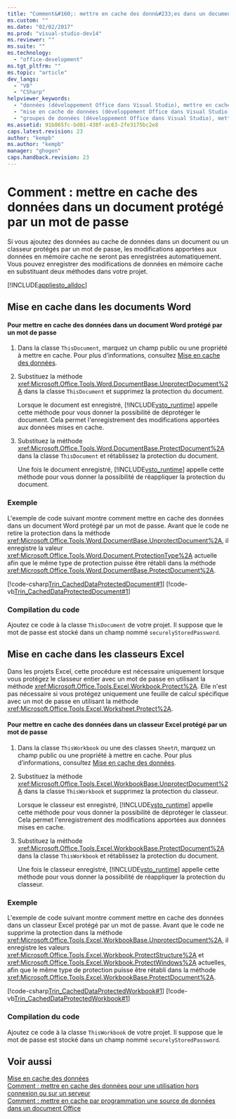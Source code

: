 ```yaml
---
title: "Comment&#160;: mettre en cache des donn&#233;es dans un document prot&#233;g&#233; par un mot de passe"
ms.custom: ""
ms.date: "02/02/2017"
ms.prod: "visual-studio-dev14"
ms.reviewer: ""
ms.suite: ""
ms.technology: 
  - "office-development"
ms.tgt_pltfrm: ""
ms.topic: "article"
dev_langs: 
  - "VB"
  - "CSharp"
helpviewer_keywords: 
  - "données (développement Office dans Visual Studio), mettre en cache"
  - "mise en cache de données (développement Office dans Visual Studio), documents protégés"
  - "groupes de données (développement Office dans Visual Studio), mettre en cache"
ms.assetid: 91b865fc-bd01-438f-ac63-2fe3175bc2e8
caps.latest.revision: 23
author: "kempb"
ms.author: "kempb"
manager: "ghogen"
caps.handback.revision: 23
---
```

# Comment&#160;: mettre en cache des donn&#233;es dans un document prot&#233;g&#233; par un mot de passe
  Si vous ajoutez des données au cache de données dans un document ou un classeur protégés par un mot de passe, les modifications apportées aux données en mémoire cache ne seront pas enregistrées automatiquement.  Vous pouvez enregistrer des modifications de données en mémoire cache en substituant deux méthodes dans votre projet.  
  
 [!INCLUDE[appliesto_alldoc](../vsto/includes/appliesto-alldoc-md.md)]  
  
## Mise en cache dans les documents Word  
  
#### Pour mettre en cache des données dans un document Word protégé par un mot de passe  
  
1.  Dans la classe `ThisDocument`, marquez un champ public ou une propriété à mettre en cache.  Pour plus d’informations, consultez [Mise en cache des données](../vsto/caching-data.md).  
  
2.  Substituez la méthode <xref:Microsoft.Office.Tools.Word.DocumentBase.UnprotectDocument%2A> dans la classe `ThisDocument` et supprimez la protection du document.  
  
     Lorsque le document est enregistré, [!INCLUDE[vsto_runtime](../vsto/includes/vsto-runtime-md.md)] appelle cette méthode pour vous donner la possibilité de déprotéger le document.  Cela permet l'enregistrement des modifications apportées aux données mises en cache.  
  
3.  Substituez la méthode <xref:Microsoft.Office.Tools.Word.DocumentBase.ProtectDocument%2A> dans la classe `ThisDocument` et rétablissez la protection du document.  
  
     Une fois le document enregistré, [!INCLUDE[vsto_runtime](../vsto/includes/vsto-runtime-md.md)] appelle cette méthode pour vous donner la possibilité de réappliquer la protection du document.  
  
### Exemple  
 L'exemple de code suivant montre comment mettre en cache des données dans un document Word protégé par un mot de passe.  Avant que le code ne retire la protection dans la méthode <xref:Microsoft.Office.Tools.Word.DocumentBase.UnprotectDocument%2A>, il enregistre la valeur <xref:Microsoft.Office.Tools.Word.Document.ProtectionType%2A> actuelle afin que le même type de protection puisse être rétabli dans la méthode <xref:Microsoft.Office.Tools.Word.DocumentBase.ProtectDocument%2A>.  
  
 [!code-csharp[Trin_CachedDataProtectedDocument#1](../snippets/csharp/VS_Snippets_OfficeSP/Trin_CachedDataProtectedDocument/CS/ThisDocument.cs#1)]
 [!code-vb[Trin_CachedDataProtectedDocument#1](../snippets/visualbasic/VS_Snippets_OfficeSP/Trin_CachedDataProtectedDocument/VB/ThisDocument.vb#1)]  
  
### Compilation du code  
 Ajoutez ce code à la classe `ThisDocument` de votre projet.  Il suppose que le mot de passe est stocké dans un champ nommé `securelyStoredPassword`.  
  
## Mise en cache dans les classeurs Excel  
 Dans les projets Excel, cette procédure est nécessaire uniquement lorsque vous protégez le classeur entier avec un mot de passe en utilisant la méthode <xref:Microsoft.Office.Tools.Excel.Workbook.Protect%2A>.  Elle n'est pas nécessaire si vous protégez uniquement une feuille de calcul spécifique avec un mot de passe en utilisant la méthode <xref:Microsoft.Office.Tools.Excel.Worksheet.Protect%2A>.  
  
#### Pour mettre en cache des données dans un classeur Excel protégé par un mot de passe  
  
1.  Dans la classe `ThisWorkbook` ou une des classes `Sheet`*n*, marquez un champ public ou une propriété à mettre en cache.  Pour plus d’informations, consultez [Mise en cache des données](../vsto/caching-data.md).  
  
2.  Substituez la méthode <xref:Microsoft.Office.Tools.Excel.WorkbookBase.UnprotectDocument%2A> dans la classe `ThisWorkbook` et supprimez la protection du classeur.  
  
     Lorsque le classeur est enregistré, [!INCLUDE[vsto_runtime](../vsto/includes/vsto-runtime-md.md)] appelle cette méthode pour vous donner la possibilité de déprotéger le classeur.  Cela permet l'enregistrement des modifications apportées aux données mises en cache.  
  
3.  Substituez la méthode <xref:Microsoft.Office.Tools.Excel.WorkbookBase.ProtectDocument%2A> dans la classe `ThisWorkbook` et rétablissez la protection du document.  
  
     Une fois le classeur enregistré, [!INCLUDE[vsto_runtime](../vsto/includes/vsto-runtime-md.md)] appelle cette méthode pour vous donner la possibilité de réappliquer la protection du classeur.  
  
### Exemple  
 L'exemple de code suivant montre comment mettre en cache des données dans un classeur Excel protégé par un mot de passe.  Avant que le code ne supprime la protection dans la méthode <xref:Microsoft.Office.Tools.Excel.WorkbookBase.UnprotectDocument%2A>, il enregistre les valeurs <xref:Microsoft.Office.Tools.Excel.Workbook.ProtectStructure%2A> et <xref:Microsoft.Office.Tools.Excel.Workbook.ProtectWindows%2A> actuelles, afin que le même type de protection puisse être rétabli dans la méthode <xref:Microsoft.Office.Tools.Excel.WorkbookBase.ProtectDocument%2A>.  
  
 [!code-csharp[Trin_CachedDataProtectedWorkbook#1](../snippets/csharp/VS_Snippets_OfficeSP/Trin_CachedDataProtectedWorkbook/CS/ThisWorkbook.cs#1)]
 [!code-vb[Trin_CachedDataProtectedWorkbook#1](../snippets/visualbasic/VS_Snippets_OfficeSP/Trin_CachedDataProtectedWorkbook/VB/ThisWorkbook.vb#1)]  
  
### Compilation du code  
 Ajoutez ce code à la classe `ThisWorkbook` de votre projet.  Il suppose que le mot de passe est stocké dans un champ nommé `securelyStoredPassword`.  
  
## Voir aussi  
 [Mise en cache des données](../vsto/caching-data.md)   
 [Comment : mettre en cache des données pour une utilisation hors connexion ou sur un serveur](../vsto/how-to-cache-data-for-use-offline-or-on-a-server.md)   
 [Comment : mettre en cache par programmation une source de données dans un document Office](../vsto/how-to-programmatically-cache-a-data-source-in-an-office-document.md)  
  
  